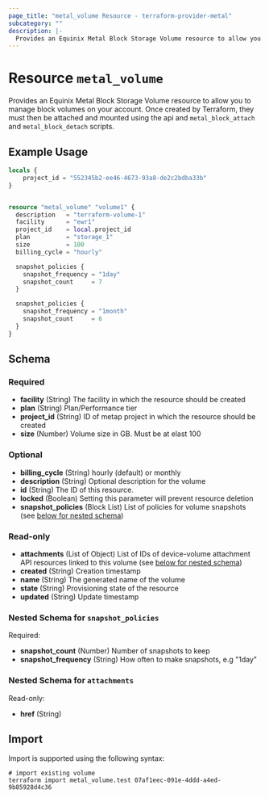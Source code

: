 ```yaml
---
page_title: "metal_volume Resource - terraform-provider-metal"
subcategory: ""
description: |-
  Provides an Equinix Metal Block Storage Volume resource to allow you to manage block volumes on your account.  Once created by Terraform, they must then be attached and mounted using the api and metal_block_attach and metal_block_detach scripts.
---
```


# Resource `metal_volume`

Provides an Equinix Metal Block Storage Volume resource to allow you to manage block volumes on your account.  Once created by Terraform, they must then be attached and mounted using the api and `metal_block_attach` and `metal_block_detach` scripts.

## Example Usage

```terraform
locals {
    project_id = "552345b2-ee46-4673-93a8-de2c2bdba33b"
}


resource "metal_volume" "volume1" {
  description   = "terraform-volume-1"
  facility      = "ewr1"
  project_id    = local.project_id
  plan          = "storage_1"
  size          = 100
  billing_cycle = "hourly"

  snapshot_policies {
    snapshot_frequency = "1day"
    snapshot_count     = 7
  }

  snapshot_policies {
    snapshot_frequency = "1month"
    snapshot_count     = 6
  }
}
```

## Schema

### Required

- **facility** (String) The facility in which the resource should be created
- **plan** (String) Plan/Performance tier
- **project_id** (String) ID of metap project in which the resource should be created
- **size** (Number) Volume size in GB. Must be at elast 100

### Optional

- **billing_cycle** (String) hourly (default) or monthly
- **description** (String) Optional description for the volume
- **id** (String) The ID of this resource.
- **locked** (Boolean) Setting this parameter will prevent resource deletion
- **snapshot_policies** (Block List) List of policies for volume snapshots (see [below for nested schema](#nestedblock--snapshot_policies))

### Read-only

- **attachments** (List of Object) List of IDs of device-volume attachment API resources linked to this volume (see [below for nested schema](#nestedatt--attachments))
- **created** (String) Creation timestamp
- **name** (String) The generated name of the volume
- **state** (String) Provisioning state of the resource
- **updated** (String) Update timestamp

<a id="nestedblock--snapshot_policies"></a>
### Nested Schema for `snapshot_policies`

Required:

- **snapshot_count** (Number) Number of snapshots to keep
- **snapshot_frequency** (String) How often to make snapshots, e.g "1day"


<a id="nestedatt--attachments"></a>
### Nested Schema for `attachments`

Read-only:

- **href** (String)

## Import

Import is supported using the following syntax:

```shell
# import existing volume
terraform import metal_volume.test 07af1eec-091e-4ddd-a4ed-9b85928d4c36
```
